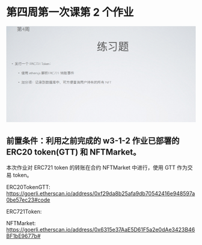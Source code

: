 # 第四周第一次课第 2 个作业
![w4-1-2](./IMG/Assignment_w4-1-2.png)

## 前置条件：利用之前完成的 w3-1-2 作业已部署的 ERC20 token(GTT) 和 NFTMarket。<br>
   本次作业对 ERC721 token 的转账在合约 NFTMarket 中进行，使用 GTT 作为交易 token。

ERC20TokenGTT: https://goerli.etherscan.io/address/0xf29da8b25afa9db70542416e948597a0be57ec23#code

ERC721Token: 

NFTMarket: https://goerli.etherscan.io/address/0x6315e37AaE5D61F5a2e0dAe3423B46BF1bE9677b#
